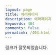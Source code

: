 ```yaml
---
layout: page
title: 에러페이지
description: 에러페이지
keywords: 404
comments: false
permalink: /404.html
---
```


링크가 잘못되었습니다.
